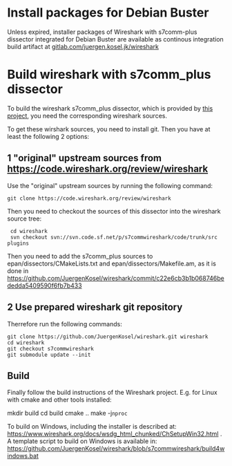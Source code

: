 # Install packages for Debian Buster

Unless expired, installer packages of Wireshark with s7comm-plus
dissector integrated for Debian Buster are available as
continous integration build artifact at [gitlab.com/juergen.kosel.jk/wireshark](https://gitlab.com/juergen.kosel.jk/wireshark/-/jobs/artifacts/s7commwireshark/download?job=build-debian-deb)

# Build wireshark with s7comm_plus dissector

To build the wireshark s7comm_plus dissector, which is provided by [this project](http://sourceforge.net/projects/s7commwireshark/), you need the corresponding wireshark sources.

To get these wirshark sources, you need to install git.
Then you have at least the following 2 options:

## 1 "original" upstream sources from https://code.wireshark.org/review/wireshark
Use the "original" upstream sources by running the following command:

    git clone https://code.wireshark.org/review/wireshark

Then you need to checkout the sources of this dissector into the wireshark source tree:

     cd wireshark
     svn checkout svn://svn.code.sf.net/p/s7commwireshark/code/trunk/src plugins

Then you need to add the s7comm_plus sources to epan/dissectors/CMakeLists.txt and epan/dissectors/Makefile.am, as it is done in https://github.com/JuergenKosel/wireshark/commit/c22e6cb3b1b068746bededda5409590f6fb7b433

## 2 Use prepared wireshark git repository

Therrefore run the following commands:

    git clone https://github.com/JuergenKosel/wireshark.git wireshark
    cd wireshark
    git checkout s7commwireshark
    git submodule update --init

## Build

Finally follow the build instructions of the Wireshark project.
E.g. for Linux with cmake and other tools installed:

   mkdir build
   cd build
   cmake ..
   make -j`nproc`

To build on Windows, including the installer is described at:
https://www.wireshark.org/docs/wsdg_html_chunked/ChSetupWin32.html .
A template script to build on Windows is available in:
https://github.com/JuergenKosel/wireshark/blob/s7commwireshark/build4windows.bat
